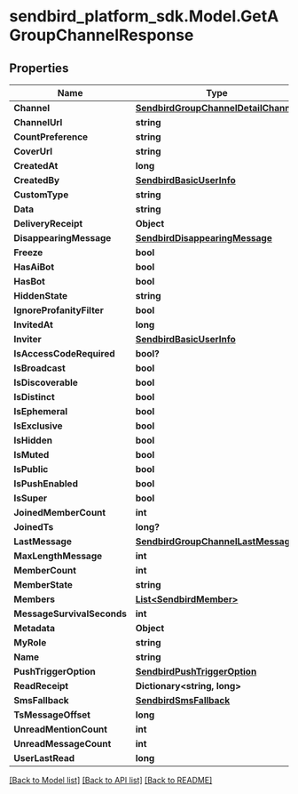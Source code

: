 
# sendbird_platform_sdk.Model.GetAGroupChannelResponse

## Properties

Name | Type | Description | Notes
------------ | ------------- | ------------- | -------------
**Channel** | [**SendbirdGroupChannelDetailChannel**](SendbirdGroupChannelDetailChannel.md) |  | [optional] 
**ChannelUrl** | **string** |  | 
**CountPreference** | **string** |  | [optional] 
**CoverUrl** | **string** |  | [optional] 
**CreatedAt** | **long** |  | [optional] 
**CreatedBy** | [**SendbirdBasicUserInfo**](SendbirdBasicUserInfo.md) |  | [optional] 
**CustomType** | **string** |  | [optional] 
**Data** | **string** |  | [optional] 
**DeliveryReceipt** | **Object** |  | [optional] 
**DisappearingMessage** | [**SendbirdDisappearingMessage**](SendbirdDisappearingMessage.md) |  | [optional] 
**Freeze** | **bool** |  | [optional] 
**HasAiBot** | **bool** |  | [optional] 
**HasBot** | **bool** |  | [optional] 
**HiddenState** | **string** |  | [optional] 
**IgnoreProfanityFilter** | **bool** |  | [optional] 
**InvitedAt** | **long** |  | [optional] 
**Inviter** | [**SendbirdBasicUserInfo**](SendbirdBasicUserInfo.md) |  | [optional] 
**IsAccessCodeRequired** | **bool?** |  | [optional] 
**IsBroadcast** | **bool** |  | [optional] 
**IsDiscoverable** | **bool** |  | [optional] 
**IsDistinct** | **bool** |  | [optional] 
**IsEphemeral** | **bool** |  | [optional] 
**IsExclusive** | **bool** |  | [optional] 
**IsHidden** | **bool** |  | [optional] 
**IsMuted** | **bool** |  | [optional] 
**IsPublic** | **bool** |  | [optional] 
**IsPushEnabled** | **bool** |  | [optional] 
**IsSuper** | **bool** |  | [optional] 
**JoinedMemberCount** | **int** |  | [optional] 
**JoinedTs** | **long?** |  | [optional] 
**LastMessage** | [**SendbirdGroupChannelLastMessage**](SendbirdGroupChannelLastMessage.md) |  | [optional] 
**MaxLengthMessage** | **int** |  | [optional] 
**MemberCount** | **int** |  | [optional] 
**MemberState** | **string** |  | [optional] 
**Members** | [**List&lt;SendbirdMember&gt;**](SendbirdMember.md) |  | [optional] 
**MessageSurvivalSeconds** | **int** |  | [optional] 
**Metadata** | **Object** |  | [optional] 
**MyRole** | **string** |  | [optional] 
**Name** | **string** |  | [optional] 
**PushTriggerOption** | [**SendbirdPushTriggerOption**](SendbirdPushTriggerOption.md) |  | [optional] 
**ReadReceipt** | **Dictionary&lt;string, long&gt;** |  | [optional] 
**SmsFallback** | [**SendbirdSmsFallback**](SendbirdSmsFallback.md) |  | [optional] 
**TsMessageOffset** | **long** |  | [optional] 
**UnreadMentionCount** | **int** |  | [optional] 
**UnreadMessageCount** | **int** |  | [optional] 
**UserLastRead** | **long** |  | [optional] 

[[Back to Model list]](../README.md#documentation-for-models)
[[Back to API list]](../README.md#documentation-for-api-endpoints)
[[Back to README]](../README.md)

